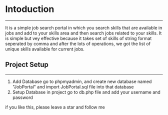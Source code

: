 # Intoduction
---------------
It is a simple job search portal in which you search skills that are available in jobs and add to your skills area and then search jobs related to your skills. It is simple but vey effective because it takes set of skills of string format seperated by comma and after the lots of operations, we got the list of unique skills available for current jobs.

## Project Setup
---------------
1. Add Database
go to phpmyadmin, and create new database named "JobPortal"
and import JobPortal.sql file into that database
2. Setup Database in project
go to db.php file and add your username and password

if you like this, please leave a star and follow me